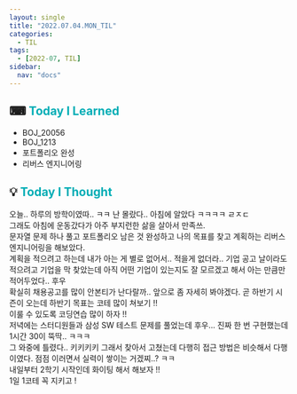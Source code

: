 ```yaml
---
layout: single
title: "2022.07.04.MON_TIL"
categories:
  - TIL
tags:
  - [2022-07, TIL]
sidebar:
  nav: "docs"
---
```


## ⌨ <a style="color:#00adb5">Today I Learned</a>

- BOJ_20056
- BOJ_1213
- 포트폴리오 완성
- 리버스 엔지니어링

## 💡 <a style="color:#00adb5">Today I Thought</a>

오늘.. 하루의 방학이였따.. ㅋㅋ 난 몰랐다.. 아침에 알았다 ㅋㅋㅋㅋ ㄹㅈㄷ<br>
그래도 아침에 운동갔다가 아주 부지런한 삶을 살아서 만족쓰.<br>
문자열 문제 하나 풀고 포트폴리오 남은 것 완성하고 나의 목표를 찾고 계획하는 리버스 엔지니어링을 해보았다.<br>
계획을 적으려고 하는데 내가 아는 게 별로 없어서.. 적을게 없더라.. 기업 공고 날이라도 적으려고 기업을 막 찾았는데 아직 어떤 기업이 있는지도 잘 모르겠고 해서 아는 만큼만 적어두었다.. 후우<br>
확실히 채용공고를 많이 안본티가 난다랄까.. 앞으로 좀 자세히 봐야겠다. 곧 하반기 시즌이 오는데 하반기 목표는 코테 많이 쳐보기 !!<br>
이룰 수 있도록 코딩연습 많이 하자 !!<br>
저녁에는 스터디원들과 삼성 SW 테스트 문제를 풀었는데 후우... 진짜 한 번 구현했는데 1시간 30이 뚝딱.. ㅋㅋㅋ<br>
그 와중에 틀렸다.. 키키키키 그래서 찾아서 고쳤는데 다행히 접근 방법은 비슷해서 다행이였다. 점점 이러면서 실력이 쌓이는 거겠찌..? ㅋㅋ<br>
내일부터 2학기 시작인데 화이팅 해서 해보자 !!<br>
1일 1코테 꼭 지키고 !
